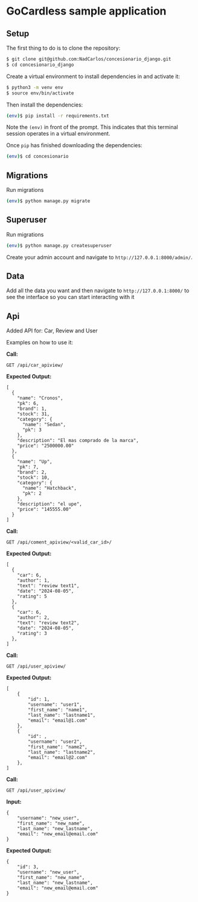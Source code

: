 # GoCardless sample application

## Setup

The first thing to do is to clone the repository:

```sh
$ git clone git@github.com:NadCarlos/concesionario_django.git
$ cd concesionario_django
```

Create a virtual environment to install dependencies in and activate it:

```sh
$ python3 -m venv env
$ source env/bin/activate
```

Then install the dependencies:

```sh
(env)$ pip install -r requirements.txt
```
Note the `(env)` in front of the prompt. This indicates that this terminal
session operates in a virtual environment.

Once `pip` has finished downloading the dependencies:
```sh
(env)$ cd concesionario
```

## Migrations
Run migrations

```sh
(env)$ python manage.py migrate
```

## Superuser
Run migrations

```sh
(env)$ python manage.py createsuperuser
```

Create your admin account and navigate to `http://127.0.0.1:8000/admin/`.

## Data
Add all the data you want and then navigate to `http://127.0.0.1:8000/` to see the interface so you
can start interacting with it


## Api
Added API for: Car, Review and User

Examples on how to use it:

**Call:**
```http
GET /api/car_apiview/
```

**Expected Output:**
```
[
  {
    "name": "Cronos",
    "pk": 6,
    "brand": 1,
    "stock": 31,
    "category": {
      "name": "Sedan",
      "pk": 3
    },
    "description": "El mas comprado de la marca",
    "price": "2500000.00"
  },
  {
    "name": "Up",
    "pk": 7,
    "brand": 2,
    "stock": 10,
    "category": {
      "name": "Hatchback",
      "pk": 2
    },
    "description": "el upe",
    "price": "145555.00"
  }
]
```

**Call:**
```http
GET /api/coment_apiview/<valid_car_id>/
```

**Expected Output:**
```
[
  {
    "car": 6,
    "author": 1,
    "text": "review text1",
    "date": "2024-08-05",
    "rating": 5
  },
  {
    "car": 6,
    "author": 2,
    "text": "review text2",
    "date": "2024-08-05",
    "rating": 3
  },
]
```

**Call:**
```http
GET /api/user_apiview/
```

**Expected Output:**
```
[
    {
        "id": 1,
        "username": "user1",
        "first_name": "name1",
        "last_name": "lastname1",
        "email": "email@1.com"
    },
    {
        "id": ,
        "username": "user2",
        "first_name": "name2",
        "last_name": "lastname2",
        "email": "email@2.com"
    },
]
```

**Call:**
```http
GET /api/user_apiview/
```

**Input:**
```
{
    "username": "new_user",
    "first_name": "new_name",
    "last_name": "new_lastname",
    "email": "new_email@email.com"
}
```

**Expected Output:**
```
{
    "id": 3,
    "username": "new_user",
    "first_name": "new_name",
    "last_name": "new_lastname",
    "email": "new_email@email.com"
}
```